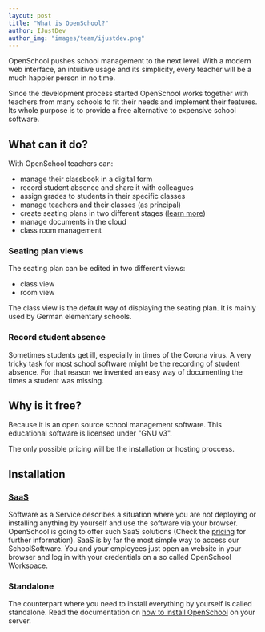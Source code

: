 ```yaml
---
layout: post
title: "What is OpenSchool?"
author: IJustDev
author_img: "images/team/ijustdev.png"
---
```


OpenSchool pushes school management to the next level. With a modern web interface, an intuitive usage and its simplicity, every teacher will be a much happier person in no time.

Since the development process started OpenSchool works together with teachers from many schools to fit their needs and implement their features. Its whole purpose is to provide a free alternative to expensive school software.

## What can it do?

With OpenSchool teachers can:
- manage their classbook in a digital form 
- record student absence and share it with colleagues
- assign grades to students in their specific classes
- manage teachers and their classes (as principal)
- create seating plans in two different stages ([learn more](#seating-plan-views))
- manage documents in the cloud
- class room management

### Seating plan views
The seating plan can be edited in two different views:
- class view
- room view

The class view is the default way of displaying the seating plan. It is mainly used by German elementary schools.

### Record student absence
Sometimes students get ill, especially in times of the Corona virus. A very tricky task for most school software might be the recording of student absence. For that reason we invented an easy way of documenting the times a student was missing.

## Why is it free?
Because it is an open source school management software. This educational software is licensed under "GNU v3".

The only possible pricing will be the installation or hosting proccess.

## Installation
### [SaaS][saas]
Software as a Service describes a situation where you are not deploying or installing anything by yourself and use the software via your browser.
OpenSchool is going to offer such SaaS solutions (Check the [pricing][pricing] for further information).
SaaS is by far the most simple way to access our SchoolSoftware. You and your employees just open an website in your browser and log in with your credentials on a so called OpenSchool Workspace.

### Standalone
The counterpart where you need to install everything by yourself is called standalone. Read the documentation on [how to install OpenSchool][installation-guide] on your server.

[installation-guide]: https://github.com/IJustDev/OpenSchool/tree/master/docs
[pricing]: {{site.baseurl}}/pricing
[openschool]: https://github.com/IJustDev/OpenSchool
[saas]: https://en.wikipedia.org/wiki/Software_as_a_service

